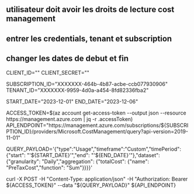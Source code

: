 ## utilisateur doit avoir les droits de lecture cost management
## entrer les credentials, tenant et subscription
## changer les dates de debut et fin 

CLIENT_ID=""
CLIENT_SECRET=""

SUBSCRIPTION_ID="XXXXXXX-464b-4b87-acbe-ccb077930906"
TENANT_ID="XXXXXXX-9959-4d0a-a454-8fd82336fba2"

START_DATE="2023-12-01"
END_DATE="2023-12-06"

ACCESS_TOKEN=$(az account get-access-token --output json --resource https://management.azure.com | jq -r .accessToken)
API_ENDPOINT="https://management.azure.com/subscriptions/${SUBSCRIPTION_ID}/providers/Microsoft.CostManagement/query?api-version=2019-11-01"

QUERY_PAYLOAD='{"type":"Usage","timeframe":"Custom","timePeriod":{"start": "'${START_DATE}'","end": "'${END_DATE}'"},"dataset":{"granularity": "Daily","aggregation": {"totalCost": {"name": "PreTaxCost","function": "Sum"}}}}'

curl -X POST -H "Content-Type: application/json" -H "Authorization: Bearer ${ACCESS_TOKEN}" --data "${QUERY_PAYLOAD}" ${API_ENDPOINT}

